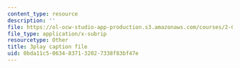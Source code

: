 ```yaml
---
content_type: resource
description: ''
file: https://ol-ocw-studio-app-production.s3.amazonaws.com/courses/2-003sc-engineering-dynamics-fall-2011/0bda11c50634837132027338f83bf47e_d00XI_UTKQo.srt
file_type: application/x-subrip
resourcetype: Other
title: 3play caption file
uid: 0bda11c5-0634-8371-3202-7338f83bf47e
---
```

